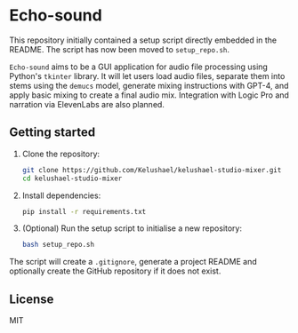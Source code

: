# Echo-sound

This repository initially contained a setup script directly embedded in the README. The script has now been moved to `setup_repo.sh`.

`Echo-sound` aims to be a GUI application for audio file processing using Python's `tkinter` library. It will let users load audio files, separate them into stems using the `demucs` model, generate mixing instructions with GPT-4, and apply basic mixing to create a final audio mix. Integration with Logic Pro and narration via ElevenLabs are also planned.

## Getting started
1. Clone the repository:
   ```sh
   git clone https://github.com/Kelushael/kelushael-studio-mixer.git
   cd kelushael-studio-mixer
   ```
2. Install dependencies:
   ```sh
   pip install -r requirements.txt
   ```
3. (Optional) Run the setup script to initialise a new repository:
   ```sh
   bash setup_repo.sh
   ```

The script will create a `.gitignore`, generate a project README and optionally create the GitHub repository if it does not exist.

## License
MIT
